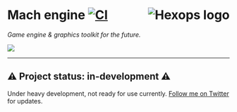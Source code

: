 # Mach engine [![CI](https://github.com/hexops/engine/workflows/CI/badge.svg)](https://github.com/hexops/engine/actions) <a href="https://hexops.com"><img align="right" alt="Hexops logo" src="https://raw.githubusercontent.com/hexops/media/main/readme.svg"></img></a>

_Game engine & graphics toolkit for the future._

![](https://raw.githubusercontent.com/hexops/media/main/mach/logo.svg)


---

## ⚠️ Project status: in-development ⚠️

Under heavy development, not ready for use currently. [Follow me on Twitter](https://twitter.com/slimsag) for updates.
